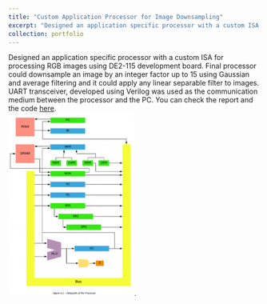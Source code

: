 ```yaml
---
title: "Custom Application Processor for Image Downsampling"
excerpt: "Designed an application specific processor with a custom ISA for processing RGB images using DE2-115 development board. Final processor could downsample an image by an integer factor up to 15 using Gaussian and average filtering and it could apply any linear separable filter to images.UART transceiver, developed using Verilog was used as the communication medium between the processor and the PC. You can check the report and the code [here](https://github.com/sahanHe/Custom-processor-for-image-down-sampling).<br/><img src='/images/datapath.png' style='width:50%'>"
collection: portfolio
---
```


Designed an application specific processor with a custom ISA for processing RGB images using DE2-115 development board. Final processor could downsample an image by an integer factor up to 15 using Gaussian and average filtering and it could apply any linear separable filter to images. UART transceiver, developed using Verilog was used as the communication medium between the processor and the PC. You can check the report and the code [here](https://github.com/sahanHe/Custom-processor-for-image-down-sampling).<br/><img src='/images/datapath.png' style='width:50%'>. 
